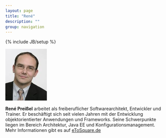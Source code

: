 ```yaml
---
layout: page
title: "René"
description: ""
group: navigation
---
```

{% include JB/setup %}

![René Preißel](rene-preissel.jpg) 

**René Preißel** arbeitet als freiberuflicher Softwarearchitekt, 
Entwickler und Trainer.
Er beschäftigt sich seit vielen Jahren mit der Entwicklung 
objektorientierter Anwendungen und Frameworks.
Seine Schwerpunkte liegen im Bereich Architektur, Java EE 
und Konfigurationsmanagement.
Mehr Informationen gibt es auf [eToSquare.de](http://www.eToSquare.de)
